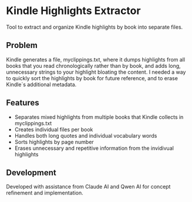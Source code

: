 # Kindle Highlights Extractor

Tool to extract and organize Kindle highlights by book into separate files.

## Problem
Kindle generates a file, myclippings.txt, where it dumps highlights from all books that you read chronologically rather than by book, and adds long, unnecessary strings to your highlight bloating the content. I needed a way to quickly sort the highlights by book for future reference, and to erase Kindle´s additional metadata.

## Features
- Separates mixed highlights from multiple books that Kindle collects in myclippings.txt
- Creates individual files per book
- Handles both long quotes and individual vocabulary words
- Sorts highlights by page number
- Erases unnecessary and repetitive information from the invidivual highlights

## Development
Developed with assistance from Claude AI and Qwen AI for concept refinement and implementation.
